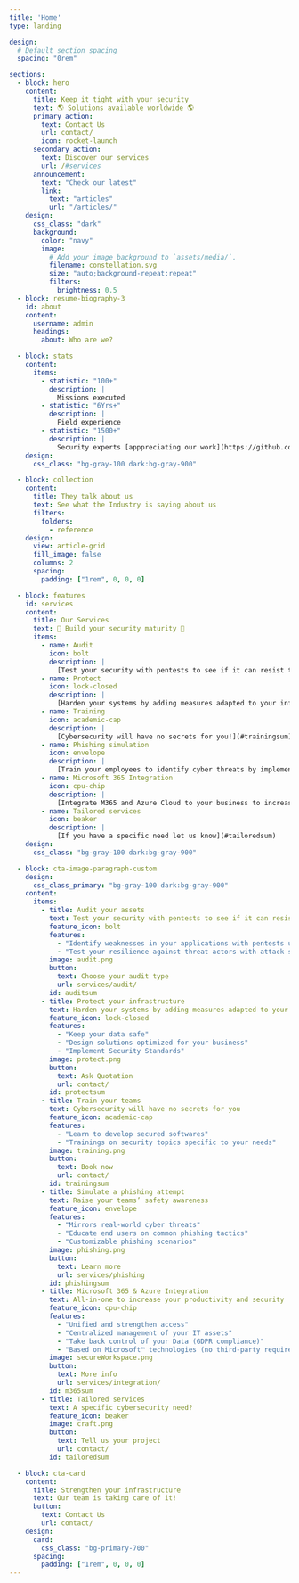 ```yaml
---
title: 'Home'
type: landing

design:
  # Default section spacing
  spacing: "0rem"

sections:
  - block: hero
    content:
      title: Keep it tight with your security
      text: 🌎 Solutions available worldwide 🌎
      primary_action:
        text: Contact Us
        url: contact/
        icon: rocket-launch
      secondary_action:
        text: Discover our services
        url: /#services
      announcement:
        text: "Check our latest"
        link:
          text: "articles"
          url: "/articles/"
    design:
      css_class: "dark"
      background:
        color: "navy"
        image:
          # Add your image background to `assets/media/`.
          filename: constellation.svg
          size: "auto;background-repeat:repeat"
          filters:
            brightness: 0.5
  - block: resume-biography-3
    id: about
    content:
      username: admin
      headings:
        about: Who are we?

  - block: stats
    content:
      items:
        - statistic: "100+"
          description: |
            Missions executed
        - statistic: "6Yrs+"
          description: |
            Field experience
        - statistic: "1500+"
          description: |
            Security experts [apppreciating our work](https://github.com/CravateRouge/bloodyAD)
    design:
      css_class: "bg-gray-100 dark:bg-gray-900"

  - block: collection
    content:
      title: They talk about us
      text: See what the Industry is saying about us
      filters:
        folders:
          - reference
    design:
      view: article-grid
      fill_image: false
      columns: 2
      spacing:
        padding: ["1rem", 0, 0, 0]

  - block: features
    id: services
    content:
      title: Our Services
      text: 🧱 Build your security maturity 🧱
      items:
        - name: Audit
          icon: bolt
          description: |
            [Test your security with pentests to see if it can resist to threat actors!](#auditsum)
        - name: Protect
          icon: lock-closed
          description: |
            [Harden your systems by adding measures adapted to your infrastructure](#protectsum)
        - name: Training
          icon: academic-cap
          description: |
            [Cybersecurity will have no secrets for you!](#trainingsum)
        - name: Phishing simulation
          icon: envelope
          description: |
            [Train your employees to identify cyber threats by implementing powerful phishing simulations](#phishingsum)
        - name: Microsoft 365 Integration
          icon: cpu-chip
          description: |
            [Integrate M365 and Azure Cloud to your business to increase productivity and security](#m365sum)
        - name: Tailored services
          icon: beaker
          description: |
            [If you have a specific need let us know](#tailoredsum)
    design:
      css_class: "bg-gray-100 dark:bg-gray-900"

  - block: cta-image-paragraph-custom
    design:
      css_class_primary: "bg-gray-100 dark:bg-gray-900"
    content:
      items:
        - title: Audit your assets
          text: Test your security with pentests to see if it can resist to threat actors!
          feature_icon: bolt
          features:
            - "Identify weaknesses in your applications with pentests using automated tools and advanced attacks depending of your needs"
            - "Test your resilience against threat actors with attack simulations (red team, insider compromission...)"
          image: audit.png
          button:
            text: Choose your audit type
            url: services/audit/
          id: auditsum
        - title: Protect your infrastructure
          text: Harden your systems by adding measures adapted to your infrastructure
          feature_icon: lock-closed
          features:
            - "Keep your data safe"
            - "Design solutions optimized for your business"
            - "Implement Security Standards"
          image: protect.png
          button:
            text: Ask Quotation
            url: contact/
          id: protectsum
        - title: Train your teams
          text: Cybersecurity will have no secrets for you
          feature_icon: academic-cap
          features:
            - "Learn to develop secured softwares"
            - "Trainings on security topics specific to your needs"
          image: training.png
          button:
            text: Book now
            url: contact/
          id: trainingsum
        - title: Simulate a phishing attempt
          text: Raise your teams’ safety awareness
          feature_icon: envelope
          features:
            - "Mirrors real-world cyber threats"
            - "Educate end users on common phishing tactics"
            - "Customizable phishing scenarios"
          image: phishing.png
          button:
            text: Learn more
            url: services/phishing
          id: phishingsum
        - title: Microsoft 365 & Azure Integration
          text: All-in-one to increase your productivity and security
          feature_icon: cpu-chip
          features:
            - "Unified and strengthen access"
            - "Centralized management of your IT assets"
            - "Take back control of your Data (GDPR compliance)"
            - "Based on Microsoft™ technologies (no third-party required)"
          image: secureWorkspace.png
          button:
            text: More info
            url: services/integration/
          id: m365sum
        - title: Tailored services
          text: A specific cybersecurity need?
          feature_icon: beaker
          image: craft.png
          button:
            text: Tell us your project
            url: contact/
          id: tailoredsum

  - block: cta-card
    content:
      title: Strengthen your infrastructure
      text: Our team is taking care of it!
      button:
        text: Contact Us
        url: contact/
    design:
      card:
        css_class: "bg-primary-700"
      spacing:
        padding: ["1rem", 0, 0, 0]
---
```

